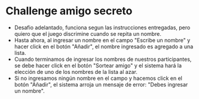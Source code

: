 <h1> Challenge amigo secreto</h1>

- Desafio adelantado, funciona segun las instrucciones entregadas, pero quiero que el juego discrimine cuando se repita un nombre.
- Hasta ahora, al ingresar un nombre en el campo "Escribe un nombre" y hacer click en el botón "Añadir", el nombre ingresado es agregado a una lista.
- Cuando terminamos de ingresar los nombres de nuestros participantes, se debe hacer click en el botón "Sortear amigo" y el sistema hará la elección de uno de los nombres de la lista al azar.
- Si no ingresamos ningún nombre en el campo y hacemos click en el botón "Añadir", el sistema arroja un mensaje de error: "Debes ingresar un nombre".
